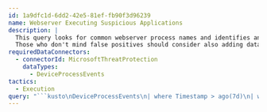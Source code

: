 ```yaml
---
id: 1a9dfc1d-6dd2-42e5-81ef-fb90f3d96239
name: Webserver Executing Suspicious Applications
description: |
  This query looks for common webserver process names and identifies any processes launched using a scripting language (cmd, powershell, wscript, cscript), common initial profiling commands (net \ net1 \ whoami \ ping \ ipconfig),or admin commands (sc).  Note that seeing thisactivity doesn't immediately mean you have a breach, though you might consider  reviewing and honing the where clause to fit your specific web applications.
  Those who don't mind false positives should consider also adding database process names to this list as well (i.e. sqlservr.exe) to identify potential abuse of xp_cmdshell.
requiredDataConnectors:
  - connectorId: MicrosoftThreatProtection
    dataTypes:
      - DeviceProcessEvents
tactics:
  - Execution
query: "```kusto\nDeviceProcessEvents\n| where Timestamp > ago(7d)\n| where InitiatingProcessFileName in~ ('w3wp.exe', 'httpd.exe') // 'sqlservr.exe')\n| where FileName in~ ('cmd.exe', 'powershell.exe', 'cscript.exe', 'wscript.exe', 'net.exe', 'net1.exe', 'ping.exe', 'whoami.exe')\n| summarize instances = count() by ProcessCommandLine, FolderPath, DeviceName, DeviceId \n| order by instances asc\n```"
---
```


